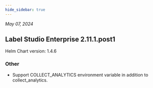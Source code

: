 ```yaml
---
hide_sidebar: true
---
```


*May 07, 2024*

## Label Studio Enterprise 2.11.1.post1
Helm Chart version: 1.4.6
### Other
- Support COLLECT_ANALYTICS environment variable in addition to collect_analytics.

